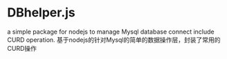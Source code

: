 # DBhelper.js
a simple package for nodejs to manage Mysql database connect include CURD operation. 
基于nodejs的针对Mysql的简单的数据操作层，封装了常用的CURD操作
